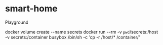 # smart-home

Playground

docker volume create --name secrets
docker run --rm -v `pwd`/secrets:/host -v secrets:/container busybox /bin/sh -c 'cp -r /host/* /container/'